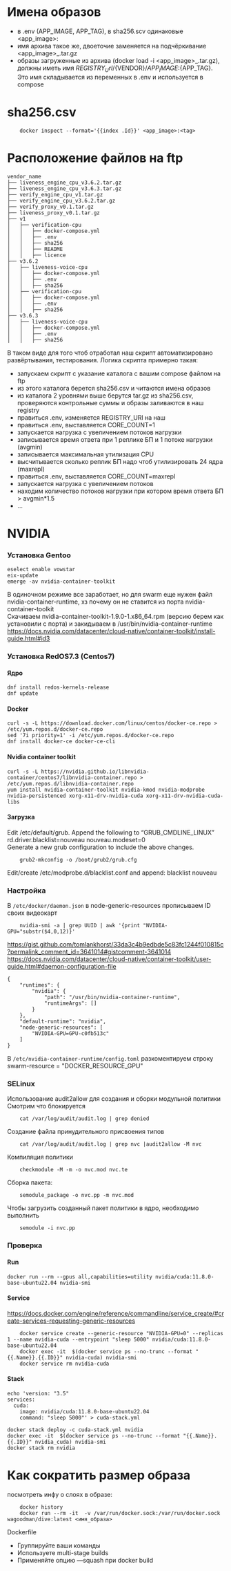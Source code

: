 # Имена образов
- в .env (APP_IMAGE, APP_TAG), в sha256.scv одинаковые <app_image>:<tag>
- имя архива такое же, двоеточие заменяется на подчёркивание <app_image>_<tag>.tar.gz
- образы загруженные из архива (docker load -i <app_image>_<tag>.tar.gz), должны иметь имя ${REGISTRY_Url}/${VENDOR}/${APP_IMAGE}:${APP_TAG}. Это имя складывается из переменных в .env и используется в compose
                   
# sha256.csv
```
    docker inspect --format='{{index .Id}}' <app_image>:<tag>
```


# Расположение файлов на ftp
    vendor_name
    ├── liveness_engine_cpu_v3.6.2.tar.gz
    ├── liveness_engine_cpu_v3.6.3.tar.gz
    ├── verify_engine_cpu_v1.tar.gz
    ├── verify_engine_cpu_v3.6.2.tar.gz
    ├── verify_proxy_v0.1.tar.gz
    ├── liveness_proxy_v0.1.tar.gz
    ├── v1
    │   ├── verification-cpu
    │   │   ├── docker-compose.yml
    │   │   ├── .env
    │   │   ├── sha256
    │   │   ├── README
    │   │   ├── licence
    ├── v3.6.2
    │   ├── liveness-voice-cpu
    │   │   ├── docker-compose.yml
    │   │   ├── .env
    │   │   ├── sha256
    │   ├── verification-cpu
    │   │   ├── docker-compose.yml
    │   │   ├── .env
    │   │   ├── sha256
    ├── v3.6.3
    │   ├── liveness-voice-cpu
    │   │   ├── docker-compose.yml
    │   │   ├── .env
    │   │   ├── sha256
В таком виде для того чтоб отработал наш скрипт автоматизировано развёртывания, тестирования. Логика скрипта примерно такая:
- запускаем скрипт с указание каталога с вашим compose файлом на ftp
- из этого каталога берется sha256.csv и читаются имена образов
- из каталога 2 уровнями выше берутся tar.gz из sha256.csv, проверяются контрольные суммы и образы заливаются в наш registry
- правиться .env, изменяется REGISTRY_URl на наш
- правиться .env, выставляется CORE_COUNT=1
- запускается нагрузка с увеличением потоков нагрузки
- записывается время ответа при 1 реплике БП и 1 потоке нагрузки (avgmin)
- записывается максимальная утилизация CPU
- высчитывается сколько реплик БП надо чтоб утилизировать 24 ядра (maxrepl)
- правиться .env, выставляется CORE_COUNT=maxrepl
- запускается нагрузка  с увеличением потоков
- находим количество потоков нагрузки при котором время ответа БП > avgmin*1.5
- ...

# NVIDIA
### Установка Gentoo
    eselect enable vowstar
    eix-update
    emerge -av nvidia-container-toolkit

В одиночном режиме все заработает, но для swarm еще нужен файл nvidia-container-runtime, хз почему он не ставится из порта nvidia-container-toolkit  
Скачиваем nvidia-container-toolkit-1.9.0-1.x86_64.rpm (версию берем как установили с порта) и закидываем в /usr/bin/nvidia-container-runtime  
https://docs.nvidia.com/datacenter/cloud-native/container-toolkit/install-guide.html#id3


### Установка RedOS7.3 (Centos7)
#### Ядро  
    dnf install redos-kernels-release
    dnf update

#### Docker  
    curl -s -L https://download.docker.com/linux/centos/docker-ce.repo > /etc/yum.repos.d/docker-ce.repo
    sed '7i priority=1' -i /etc/yum.repos.d/docker-ce.repo
    dnf install docker-ce docker-ce-cli

#### Nvidia container toolkit  
    curl -s -L https://nvidia.github.io/libnvidia-container/centos7/libnvidia-container.repo > /etc/yum.repos.d/libnvidia-container.repo
    yum install nvidia-container-toolkit nvidia-kmod nvidia-modprobe nvidia-persistenced xorg-x11-drv-nvidia-cuda xorg-x11-drv-nvidia-cuda-libs

#### Загрузка  
Edit /etc/default/grub. Append the following  to “GRUB_CMDLINE_LINUX” rd.driver.blacklist=nouveau nouveau.modeset=0  
Generate a new grub configuration to include the above changes.   
```
    grub2-mkconfig -o /boot/grub2/grub.cfg
```
Edit/create /etc/modprobe.d/blacklist.conf and append: blacklist nouveau


### Настройка  
В `/etc/docker/daemon.json` в node-generic-resources прописываем ID своих видеокарт  
```
    nvidia-smi -a | grep UUID | awk '{print "NVIDIA-GPU="substr($4,0,12)}'
```
https://gist.github.com/tomlankhorst/33da3c4b9edbde5c83fc1244f010815c?permalink_comment_id=3641014#gistcomment-3641014  
https://docs.nvidia.com/datacenter/cloud-native/container-toolkit/user-guide.html#daemon-configuration-file


    {
        "runtimes": {
            "nvidia": {
                "path": "/usr/bin/nvidia-container-runtime",
                "runtimeArgs": [] 
            }
        }, 
        "default-runtime": "nvidia",
        "node-generic-resources": [
            "NVIDIA-GPU=GPU-c0fb513c"
        ]  
    }

В `/etc/nvidia-container-runtime/config.toml` разкоментируем строку swarm-resource = "DOCKER_RESOURCE_GPU"

### SELinux
Использование audit2allow для создания и сборки модульной политики  
Смотрим что блокируется  
```
    cat /var/log/audit/audit.log | grep denied
```
Создание файла принудительного присвоения типов
```
    cat /var/log/audit/audit.log | grep nvc |audit2allow -M nvc
```
Компиляция политики   
```
    checkmodule -M -m -o nvc.mod nvc.te
```

Сборка пакета:   
```
    semodule_package -o nvc.pp -m nvc.mod
```
Чтобы загрузить созданный пакет политики в ядро, необходимо выполнить   
```
    semodule -i nvc.pp
```

### Проверка
#### Run  
    docker run --rm --gpus all,capabilities=utility nvidia/cuda:11.8.0-base-ubuntu22.04 nvidia-smi

#### Service  
https://docs.docker.com/engine/reference/commandline/service_create/#create-services-requesting-generic-resources  
```
    docker service create --generic-resource "NVIDIA-GPU=0" --replicas 1 --name nvidia-cuda --entrypoint "sleep 5000" nvidia/cuda:11.8.0-base-ubuntu22.04
    docker exec -it  $(docker service ps --no-trunc --format "{{.Name}}.{{.ID}}" nvidia-cuda) nvidia-smi
    docker service rm nvidia-cuda
```
#### Stack  
    echo 'version: "3.5"
    services:
      cuda:
        image: nvidia/cuda:11.8.0-base-ubuntu22.04
        command: "sleep 5000"' > cuda-stack.yml

    docker stack deploy -c cuda-stack.yml nvidia
    docker exec -it  $(docker service ps --no-trunc --format "{{.Name}}.{{.ID}}" nvidia_cuda) nvidia-smi
    docker stack rm nvidia

# Как сократить размер образа
посмотреть инфу о слоях в образе:  
```
    docker history
    docker run --rm -it  -v /var/run/docker.sock:/var/run/docker.sock wagoodman/dive:latest <имя_образа>
```
Dockerfile  
- Группируйте ваши команды
- Используете multi-stage builds
- Применяйте опцию —squash при docker build
